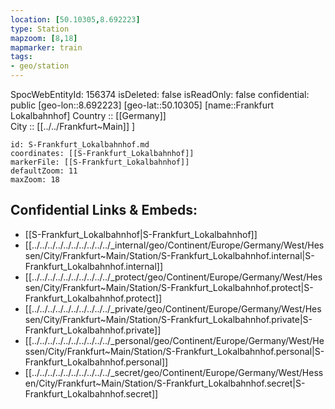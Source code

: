 ```yaml
---
location: [50.10305,8.692223] 
type: Station 
mapzoom: [8,18] 
mapmarker: train 
tags:
- geo/station
---
```

SpocWebEntityId: 156374
isDeleted: false
isReadOnly: false
confidential: public
[geo-lon::8.692223] 
[geo-lat::50.10305] 
[name::Frankfurt Lokalbahnhof] 
Country :: [[Germany]]  
City :: [[../../Frankfurt~Main]] ] 


```leaflet
id: S-Frankfurt_Lokalbahnhof.md
coordinates: [[S-Frankfurt_Lokalbahnhof]] 
markerFile: [[S-Frankfurt_Lokalbahnhof]] 
defaultZoom: 11 
maxZoom: 18
```


## Confidential Links & Embeds: 
- [[S-Frankfurt_Lokalbahnhof|S-Frankfurt_Lokalbahnhof]] 
- [[../../../../../../../../../../_internal/geo/Continent/Europe/Germany/West/Hessen/City/Frankfurt~Main/Station/S-Frankfurt_Lokalbahnhof.internal|S-Frankfurt_Lokalbahnhof.internal]] 
- [[../../../../../../../../../../_protect/geo/Continent/Europe/Germany/West/Hessen/City/Frankfurt~Main/Station/S-Frankfurt_Lokalbahnhof.protect|S-Frankfurt_Lokalbahnhof.protect]] 
- [[../../../../../../../../../../_private/geo/Continent/Europe/Germany/West/Hessen/City/Frankfurt~Main/Station/S-Frankfurt_Lokalbahnhof.private|S-Frankfurt_Lokalbahnhof.private]] 
- [[../../../../../../../../../../_personal/geo/Continent/Europe/Germany/West/Hessen/City/Frankfurt~Main/Station/S-Frankfurt_Lokalbahnhof.personal|S-Frankfurt_Lokalbahnhof.personal]] 
- [[../../../../../../../../../../_secret/geo/Continent/Europe/Germany/West/Hessen/City/Frankfurt~Main/Station/S-Frankfurt_Lokalbahnhof.secret|S-Frankfurt_Lokalbahnhof.secret]] 

